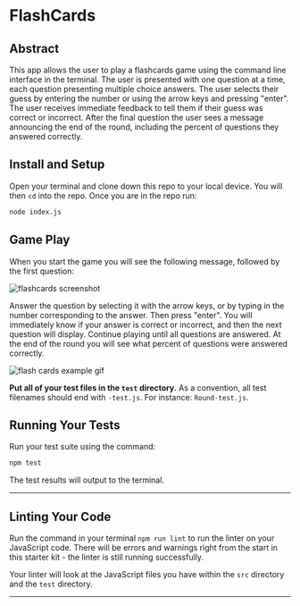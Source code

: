 # FlashCards

## Abstract

This app allows the user to play a flashcards game using the command line interface in the terminal.  The user is presented with one question at a time, each question presenting multiple choice answers.  The user selects their guess by entering the number or using the arrow keys and pressing "enter".  The user receives immediate feedback to tell them if their guess was correct or incorrect.  After the final question the user sees a message announcing the end of the round, including the percent of questions they answered correctly.

## Install and Setup

Open your terminal and clone down this repo to your local device.  You will then `cd` into the repo.  Once you are in the repo run:

```bash
node index.js
```

## Game Play

When you start the game you will see the following message, followed by the first question:

![flashcards screenshot](<img width="711" alt="Screen Shot 2020-10-08 at 3 09 55 PM" src="https://user-images.githubusercontent.com/68293135/95514011-79419a00-0978-11eb-8e52-759c01deec7a.png">)

Answer the question by selecting it with the arrow keys, or by typing in the number corresponding to the answer.  Then press "enter".  You will immediately know if your answer is correct or incorrect, and then the next question will display.  Continue playing until all questions are answered.  At the end of the round you will see what percent of questions were answered correctly.

![flash cards example gif](https://media.giphy.com/media/5azsQvwghE7bmdphUT/giphy.gif)

**Put all of your test files in the `test` directory.** As a convention, all test filenames should end with `-test.js`. For instance: `Round-test.js`.

## Running Your Tests

Run your test suite using the command:

```bash
npm test
```

The test results will output to the terminal.

---

## Linting Your Code

Run the command in your terminal `npm run lint` to run the linter on your JavaScript code. There will be errors and warnings right from the start in this starter kit - the linter is still running successfully.

Your linter will look at the JavaScript files you have within the `src` directory and the `test` directory. 

---
